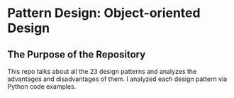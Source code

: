 # Pattern Design: Object-oriented Design

## The Purpose of the Repository

This repo talks about all the 23 design patterns and analyzes the advantages and disadvantages of them. I analyzed each design pattern via Python code examples.
